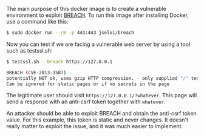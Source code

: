The main purpose of this docker image is to create a vulnerable environment to exploit [BREACH](https://en.wikipedia.org/wiki/BREACH). To run this image after installing Docker, use a command like this:

```bash
$ sudo docker run --rm -p 443:443 jselvi/breach
```

Now you can test if we are facing a vulnerable web server by using a tool such as testssl.sh:

```bash
$ testssl.sh --breach https://127.0.0.1

BREACH (CVE-2013-3587)
potentially NOT ok, uses gzip HTTP compression. - only supplied "/" tested
Can be ignored for static pages or if no secrets in the page
```

The legitimate user should visit `https://127.0.0.1/?whatever`. This page will send a response with an anti-csrf token together with `whatever`.

An attacker should be able to exploit BREACH and obtain the anti-csrf token value. For this example, this token is static and never changes. It doesn't really matter to exploit the issue, and it was much easier to implement.
